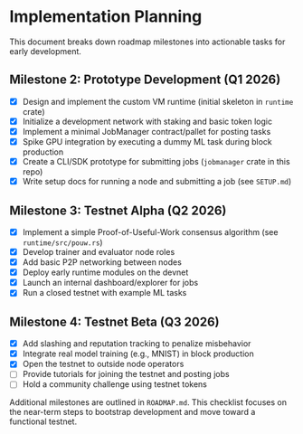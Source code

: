 # Implementation Planning

This document breaks down roadmap milestones into actionable tasks for early development.

## Milestone 2: Prototype Development (Q1 2026)
- [x] Design and implement the custom VM runtime (initial skeleton in `runtime` crate)
- [x] Initialize a development network with staking and basic token logic
- [x] Implement a minimal JobManager contract/pallet for posting tasks
- [x] Spike GPU integration by executing a dummy ML task during block production
- [x] Create a CLI/SDK prototype for submitting jobs (`jobmanager` crate in this repo)
- [x] Write setup docs for running a node and submitting a job (see `SETUP.md`)

## Milestone 3: Testnet Alpha (Q2 2026)
- [x] Implement a simple Proof-of-Useful-Work consensus algorithm (see `runtime/src/pouw.rs`)
- [x] Develop trainer and evaluator node roles
- [x] Add basic P2P networking between nodes
- [x] Deploy early runtime modules on the devnet
- [x] Launch an internal dashboard/explorer for jobs
- [x] Run a closed testnet with example ML tasks

## Milestone 4: Testnet Beta (Q3 2026)
- [x] Add slashing and reputation tracking to penalize misbehavior
- [x] Integrate real model training (e.g., MNIST) in block production
 - [x] Open the testnet to outside node operators
- [ ] Provide tutorials for joining the testnet and posting jobs
- [ ] Hold a community challenge using testnet tokens

Additional milestones are outlined in `ROADMAP.md`. This checklist focuses on the near-term steps to bootstrap development and move toward a functional testnet.
